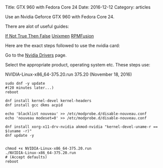 Title: GTX 960 with Fedora Core 24
Date:  2016-12-12
Category: articles

Use an Nvidia Geforce GTX 960 with Fedora Core 24.

There are alot of useful guides:


[If Not True Then False](https://www.if-not-true-then-false.com/2015/fedora-nvidia-guide/)
[Unixmen](https://www.unixmen.com/install-nvidia-drivers-fedora-24/)
[RPMFusion](https://rpmfusion.org/Howto/nVidia)



Here are the exact steps followed to use the nvidia card:

Go to the [Nvidia Drivers](http://www.nvidia.com/Download/Find.aspx?lang=en-us) page.

Select the appropriate product, operating system etc. These steps use:

NVIDIA-Linux-x86_64-375.20.run 375.20 (November 18, 2016) 


    sudo dnf -y update
    #(20 minutes later...)
    reboot

    dnf install kernel-devel kernel-headers
    dnf install gcc dkms acpid

    echo 'blacklist nouveau' >> /etc/modprobe.d/disable-nouveau.conf
    echo 'nouveau modeset=0' >> /etc/modprobe.d/disable-nouveau.conf

    dnf install xorg-x11-drv-nvidia akmod-nvidia "kernel-devel-uname-r == $(uname -r)"
    dnf update -y


    chmod +x NVIDIA-Linux-x86_64-375.20.run
    ./NVIDIA-Linux-x86_64-375.20.run
    # (Accept defaults)
    reboot
